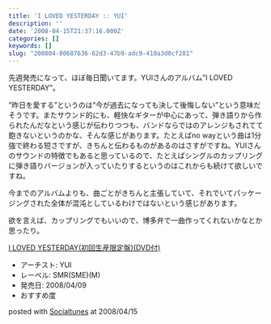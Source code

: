 ```yaml
---
title: 'I LOVED YESTERDAY :: YUI'
description: ''
date: '2008-04-15T21:37:16.000Z'
categories: []
keywords: []
slug: "200804-80687636-62d3-47b9-adc9-410a3d0cf281"
---
```

先週発売になって、ほぼ毎日聞いてます。YUIさんのアルバム”I LOVED YESTERDAY”。

“昨日を愛する”というのは”今が過去になっても決して後悔しない”という意味だそうです。またサウンド的にも、軽快なギターが中心にあって、弾き語りから作られたんだなという感じが伝わりつつも、バンドならではのアレンジもされてて飽きないというのかな、そんな感じがあります。たとえばno wayという曲は1分強で終わる短さですが、きちんと伝わるものがあるのはさすがですね。YUIさんのサウンドの特徴でもあると思っているので、たとえばシングルのカップリングに弾き語りバージョンが入っていたりするというのはこれからも続けて欲しいですね。

今までのアルバムよりも、曲ごとがきちんと主張していて、それでいてパッケージングされた全体が混沌としているわけではないという感じがあります。

欲を言えば、カップリングでもいいので、博多弁で一曲作ってくれないかなとか思ったり。

[I LOVED YESTERDAY(初回生産限定盤)(DVD付)](http://www.amazon.co.jp/exec/obidos/ASIN/B0013LKZ7I/qli-22/ref=nosim "I LOVED YESTERDAY(初回生産限定盤)(DVD付)")

*   アーチスト: YUI
*   レーベル: SMR(SME)(M)
*   発売日: 2008/04/09
*   おすすめ度

posted with [Socialtunes](http://socialtunes.net) at 2008/04/15